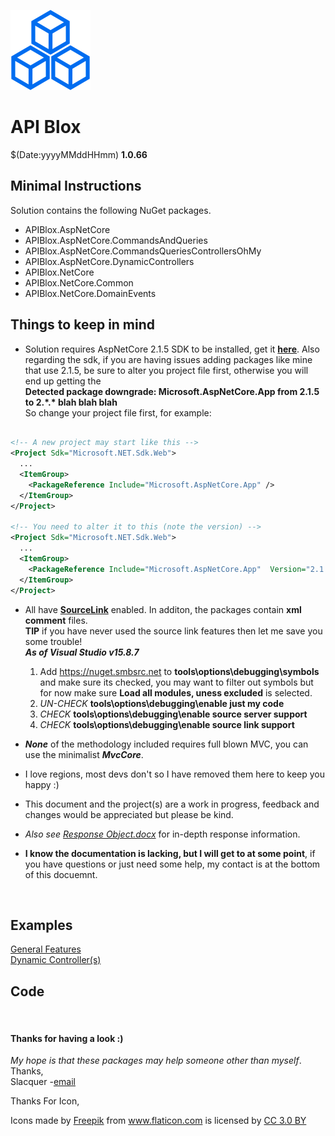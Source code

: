 [1]: https://github.com/dotnet/sourcelink
[2]: mailto:slacquer2018@gmail.com
[3]: ./response-objects.md
[4]: ../Examples/APIBlox%20%Features
[5]: ../Examples/Dynamic%20%Controllers

[sdk]: https://www.microsoft.com/net/download
[logo]: ./logo-blue-large.png

![:)][logo]   
# API Blox

 $(Date:yyyyMMddHHmm) **1.0.66**

## Minimal Instructions
 Solution contains the following NuGet packages.  

- APIBlox.AspNetCore  
- APIBlox.AspNetCore.CommandsAndQueries  
- APIBlox.AspNetCore.CommandsQueriesControllersOhMy
- APIBlox.AspNetCore.DynamicControllers  
- APIBlox.NetCore  
- APIBlox.NetCore.Common  
- APIBlox.NetCore.DomainEvents



## Things to keep in mind  
 - Solution requires AspNetCore 2.1.5 SDK to be installed, get it [**here**][sdk].
 Also regarding the sdk, if you are having issues adding packages like mine that use 2.1.5, be sure to 
 alter you project file first, otherwise you will end up getting the  
  **Detected package downgrade: Microsoft.AspNetCore.App from 2.1.5 to 2.\*.\* blah blah blah**  
 So change your project file first, for example:  
```xml

<!-- A new project may start like this -->
<Project Sdk="Microsoft.NET.Sdk.Web">
  ...
  <ItemGroup>
    <PackageReference Include="Microsoft.AspNetCore.App" />
  </ItemGroup>
</Project>

<!-- You need to alter it to this (note the version) -->
<Project Sdk="Microsoft.NET.Sdk.Web">
  ...
  <ItemGroup>
    <PackageReference Include="Microsoft.AspNetCore.App"  Version="2.1.5"/>
  </ItemGroup>
</Project>
```

- All have [**SourceLink**][1] enabled.  In additon, the packages contain **xml comment** files.  
**TIP** if you have never used the source link features then let me save you some trouble!  
_**As of Visual Studio v15.8.7**_
    1. Add https://nuget.smbsrc.net to **tools\options\debugging\symbols** and make sure its checked, you may want to filter out symbols but for now make sure **Load all modules, uness excluded** is selected.
    2. _UN-CHECK_ **tools\options\debugging\enable just my code**
    3. _CHECK_ **tools\options\debugging\enable source server support**
    4. _CHECK_ **tools\options\debugging\enable source link support**

- _**None**_ of the methodology included requires full blown MVC, you can use the minimalist _**MvcCore**_.  
- I love regions, most devs don't so I have removed them here to keep you happy :)
- This document and the project(s) are a work in progress, feedback and changes would be appreciated but please be kind.
- _Also see_ [_Response Object.docx_][3] for in-depth response information.
- **I know the documentation is lacking, but I will get to at some point**, if you have questions or just need some help, my contact is at the bottom of this docuemnt.  

<br>

## Examples
 [General Features][4]    
 [Dynamic Controller(s)][5]  

## Code

<br>


#### Thanks for having a look :)
_My hope is that these packages may help someone other than myself_.  
Thanks,    
Slacquer -[email][2]


Thanks For Icon,
<div>Icons made by <a href="http://www.freepik.com" title="Freepik">Freepik</a> from <a href="https://www.flaticon.com/" title="Flaticon">www.flaticon.com</a> is licensed by <a href="http://creativecommons.org/licenses/by/3.0/" title="Creative Commons BY 3.0" target="_blank">CC 3.0 BY</a></div>
